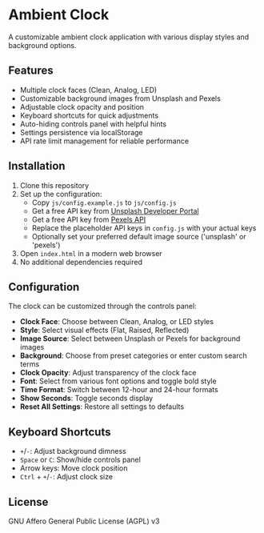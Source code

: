 # Ambient Clock

A customizable ambient clock application with various display styles and background options.

## Features

- Multiple clock faces (Clean, Analog, LED)
- Customizable background images from Unsplash and Pexels
- Adjustable clock opacity and position
- Keyboard shortcuts for quick adjustments
- Auto-hiding controls panel with helpful hints
- Settings persistence via localStorage
- API rate limit management for reliable performance

## Installation

1. Clone this repository
2. Set up the configuration:
   - Copy `js/config.example.js` to `js/config.js`
   - Get a free API key from [Unsplash Developer Portal](https://unsplash.com/developers)
   - Get a free API key from [Pexels API](https://www.pexels.com/api/)
   - Replace the placeholder API keys in `config.js` with your actual keys
   - Optionally set your preferred default image source ('unsplash' or 'pexels')
3. Open `index.html` in a modern web browser
4. No additional dependencies required

## Configuration

The clock can be customized through the controls panel:

- **Clock Face**: Choose between Clean, Analog, or LED styles
- **Style**: Select visual effects (Flat, Raised, Reflected)
- **Image Source**: Select between Unsplash or Pexels for background images
- **Background**: Choose from preset categories or enter custom search terms
- **Clock Opacity**: Adjust transparency of the clock face
- **Font**: Select from various font options and toggle bold style
- **Time Format**: Switch between 12-hour and 24-hour formats
- **Show Seconds**: Toggle seconds display
- **Reset All Settings**: Restore all settings to defaults

## Keyboard Shortcuts

- `+`/`-`: Adjust background dimness
- `Space` or `C`: Show/hide controls panel
- Arrow keys: Move clock position
- `Ctrl` + `+`/`-`: Adjust clock size


## License

GNU Affero General Public License (AGPL) v3
